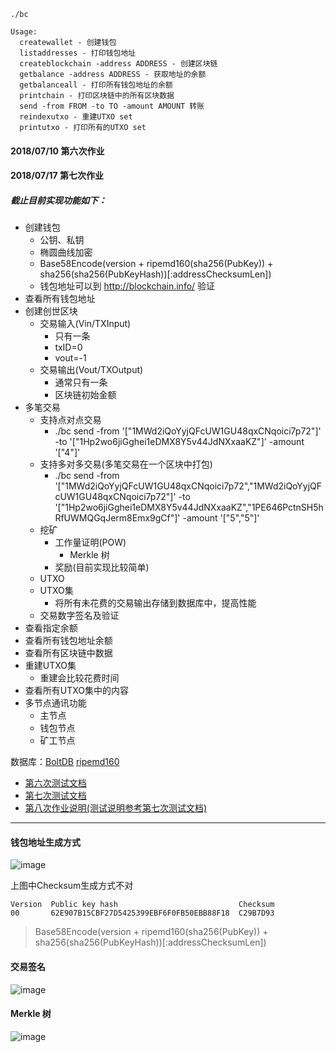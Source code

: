 ```
./bc

Usage:
  createwallet - 创建钱包
  listaddresses - 打印钱包地址
  createblockchain -address ADDRESS - 创建区块链
  getbalance -address ADDRESS - 获取地址的余额
  getbalanceall - 打印所有钱包地址的余额
  printchain - 打印区块链中的所有区块数据
  send -from FROM -to TO -amount AMOUNT 转账
  reindexutxo - 重建UTXO set
  printutxo - 打印所有的UTXO set

```
#### 2018/07/10 第六次作业
#### 2018/07/17 第七次作业
##### 截止目前实现功能如下：
- 创建钱包
  - 公钥、私钥
  - 椭圆曲线加密
  - Base58Encode(version + ripemd160(sha256(PubKey)) + sha256(sha256(PubKeyHash))[:addressChecksumLen])
  - 钱包地址可以到 http://blockchain.info/ 验证
- 查看所有钱包地址
- 创建创世区块
  - 交易输入(Vin/TXInput)
    - 只有一条
    - txID=0
    - vout=-1
  - 交易输出(Vout/TXOutput)
    - 通常只有一条
    - 区块链初始金额
- 多笔交易
  - 支持点对点交易
    - ./bc send -from '["1MWd2iQoYyjQFcUW1GU48qxCNqoici7p72"]' -to '["1Hp2wo6jiGghei1eDMX8Y5v44JdNXxaaKZ"]' -amount '["4"]'
  - 支持多对多交易(多笔交易在一个区块中打包)
    - ./bc send -from '["1MWd2iQoYyjQFcUW1GU48qxCNqoici7p72","1MWd2iQoYyjQFcUW1GU48qxCNqoici7p72"]' -to '["1Hp2wo6jiGghei1eDMX8Y5v44JdNXxaaKZ","1PE646PctnSH5hRfUWMQGqJerm8Emx9gCf"]' -amount '["5","5"]'
  - 挖矿
    - 工作量证明(POW)
      - Merkle 树
    - 奖励(目前实现比较简单)
  - UTXO
  - UTXO集
    - 将所有未花费的交易输出存储到数据库中，提高性能
  - 交易数字签名及验证
- 查看指定余额
- 查看所有钱包地址余额
- 查看所有区块链中数据
- 重建UTXO集
  - 重建会比较花费时间
- 查看所有UTXO集中的内容
- 多节点通讯功能
  - 主节点
  - 钱包节点
  - 矿工节点

数据库：[BoltDB](https://github.com/boltdb/bolt)
[ripemd160](https://github.com/golang/crypto)

- [第六次测试文档](https://github.com/kongyixueyuan/renweiqing/blob/master/%E7%AC%AC%E5%85%AD%E6%AC%A1/test.md)
- [第七次测试文档](https://github.com/kongyixueyuan/renweiqing/blob/master/%E7%AC%AC%E4%B8%83%E6%AC%A1/test.md)
- [第八次作业说明(测试说明参考第七次测试文档)](https://github.com/kongyixueyuan/renweiqing/blob/master/%E7%AC%AC%E5%85%AB%E6%AC%A1/%E4%BD%9C%E4%B8%9A%E8%AF%B4%E6%98%8E.md)

----
#### 钱包地址生成方式

![image](http://upload-images.jianshu.io/upload_images/127313-6aa6cff5d863d496.png?imageMogr2/auto-orient/strip%7CimageView2/2/w/1240)

上图中Checksum生成方式不对
```
Version  Public key hash                           Checksum
00       62E907B15CBF27D5425399EBF6F0FB50EBB88F18  C29B7D93
```
> Base58Encode(version + ripemd160(sha256(PubKey)) + sha256(sha256(PubKeyHash))[:addressChecksumLen])

#### 交易签名

![image](http://upload-images.jianshu.io/upload_images/127313-ec45a7fca855f2e0.png?imageMogr2/auto-orient/strip%7CimageView2/2/w/1240)


#### Merkle 树

![image](http://upload-images.jianshu.io/upload_images/127313-9c708d3c3d6a19c2.png?imageMogr2/auto-orient/strip%7CimageView2/2/w/1240)



